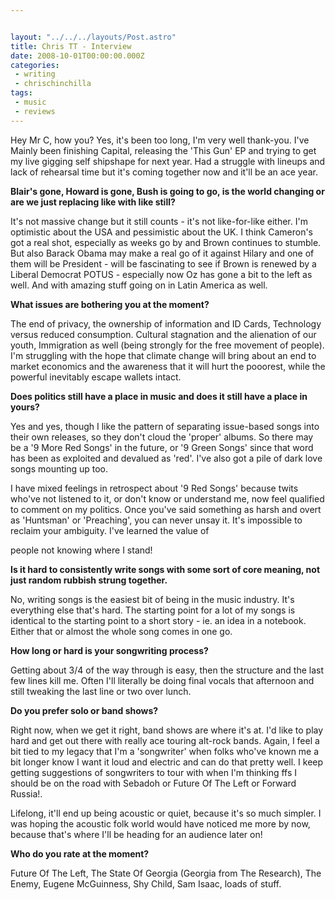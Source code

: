 ```yaml
---


layout: "../../../layouts/Post.astro"
title: Chris TT - Interview
date: 2008-10-01T00:00:00.000Z
categories:
 - writing
 - chrischinchilla
tags: 
 - music 
 - reviews
---
```


Hey Mr C, how you? Yes, it's been too long, I'm very well thank-you. I've Mainly been finishing Capital, releasing the 'This Gun' EP and trying to get my live gigging self shipshape for next year. Had a struggle with lineups and lack of rehearsal time but it's coming together now and it'll be an ace year.

**Blair's gone, Howard is gone, Bush is going to go, is the world changing or are we just replacing like with like still?**

It's not massive change but it still counts - it's not like-for-like either. I'm optimistic about the USA and pessimistic about the UK. I think Cameron's got a real shot, especially as weeks go by and Brown continues to stumble. But also Barack Obama may make a real go of it against Hilary and one of them will be President - will be fascinating to see if Brown is renewed by a Liberal Democrat POTUS - especially now Oz has gone a bit to the left as well. And with amazing stuff going on in Latin America as well.

**What issues are bothering you at the moment?**

The end of privacy, the ownership of information and ID Cards, Technology versus reduced consumption. Cultural stagnation and the alienation of our youth, Immigration as well (being strongly for the free movement of people). I'm struggling with the hope that climate change will bring about an end to market economics and the awareness that it will hurt the pooorest, while the powerful inevitably escape wallets intact.

**Does politics still have a place in music and does it still have a place in yours?**

Yes and yes, though I like the pattern of separating issue-based songs into their own releases, so they don't cloud the 'proper' albums. So there may be a '9 More Red Songs' in the future, or '9 Green Songs' since that word has been as exploited and devalued as 'red'. I've also got a pile of dark love songs mounting up too.

I have mixed feelings in retrospect about '9 Red Songs' because twits who've not listened to it, or don't know or understand me, now feel qualified to comment on my politics. Once you've said something as harsh and overt as 'Huntsman' or 'Preaching', you can never unsay it. It's impossible to reclaim your ambiguity. I've learned the value of

people not knowing where I stand!

**Is it hard to consistently write songs with some sort of core meaning, not just random rubbish strung together.**

No, writing songs is the easiest bit of being in the music industry. It's everything else that's hard. The starting point for a lot of my songs is identical to the starting point to a short story - ie. an idea in a notebook. Either that or almost the whole song comes in one go.

**How long or hard is your songwriting process?**

Getting about 3/4 of the way through is easy, then the structure and the last few lines kill me. Often I'll literally be doing final vocals that afternoon and still tweaking the last line or two over lunch.

**Do you prefer solo or band shows?**

Right now, when we get it right, band shows are where it's at. I'd like to play hard and get out there with really ace touring alt-rock bands. Again, I feel a bit tied to my legacy that I'm a 'songwriter' when folks who've known me a bit longer know I want it loud and electric and can do that pretty well. I keep getting suggestions of songwriters to tour with when I'm thinking ffs I should be on the road with Sebadoh or Future Of The Left or Forward Russia!.

Lifelong, it'll end up being acoustic or quiet, because it's so much simpler. I was hoping the acoustic folk world would have noticed me more by now, because that's where I'll be heading for an audience later on!

**Who do you rate at the moment?**

Future Of The Left, The State Of Georgia (Georgia from The Research), The Enemy, Eugene McGuinness, Shy Child, Sam Isaac, loads of stuff.
